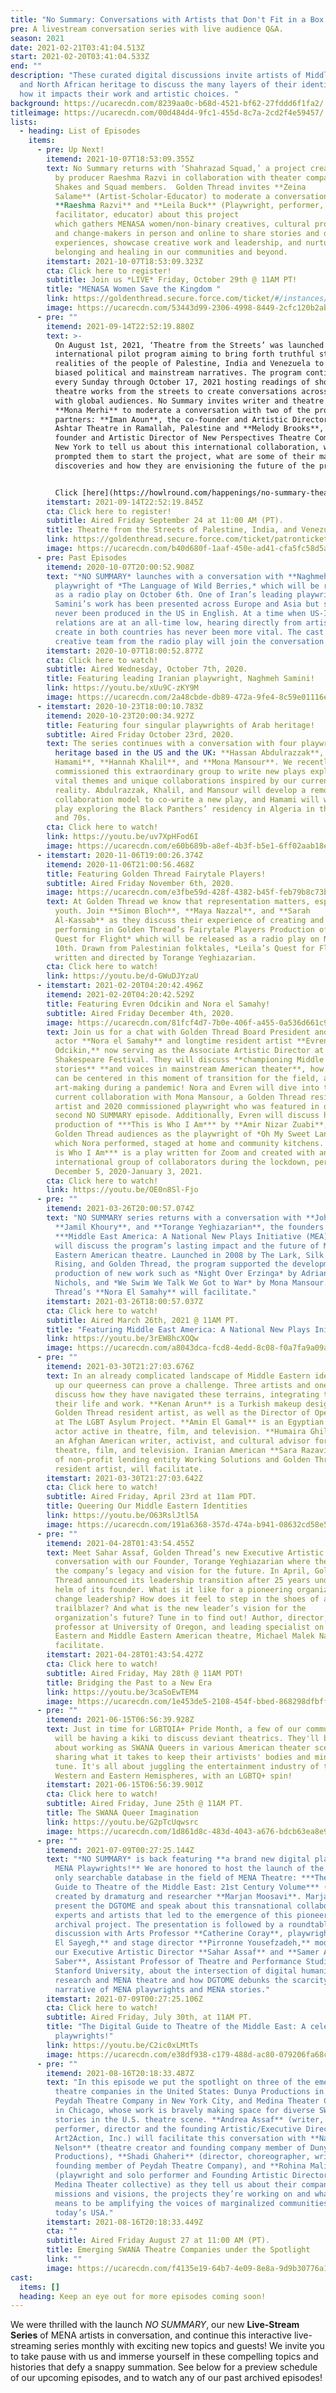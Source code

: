 ```yaml
---
title: "No Summary: Conversations with Artists that Don't Fit in a Box!"
pre: A livestream conversation series with live audience Q&A.
season: 2021
date: 2021-02-21T03:41:04.513Z
start: 2021-02-20T03:41:04.533Z
end: ""
description: "These curated digital discussions invite artists of Middle Eastern
  and North African heritage to discuss the many layers of their identity and
  how it impacts their work and artistic choices. "
background: https://ucarecdn.com/8239aa0c-b68d-4521-bf62-27fddd6f1fa2/
titleimage: https://ucarecdn.com/00d484d4-9fc1-455d-8c7a-2cd2f4e59457/
lists:
  - heading: List of Episodes
    items:
      - pre: Up Next!
        itemend: 2021-10-07T18:53:09.355Z
        text: No Summary returns with ‘Shahrazad Squad,’ a project created and directed
          by producer Raeshma Razvi in collaboration with theater company Cal
          Shakes and Squad members.  Golden Thread invites **Zeina
          Salame** (Artist-Scholar-Educator) to moderate a conversation with
          **Raeshma Razvi** and **Leila Buck** (Playwright, performer,
          facilitator, educator) about this project
          which gathers MENASA women/non-binary creatives, cultural producers
          and change-makers in person and online to share stories and diasporic
          experiences, showcase creative work and leadership, and nurture joy,
          belonging and healing in our communities and beyond.
        itemstart: 2021-10-07T18:53:09.323Z
        cta: Click here to register!
        subtitle: Join us *LIVE* Friday, October 29th @ 11AM PT!
        title: "MENASA Women Save the Kingdom "
        link: https://goldenthread.secure.force.com/ticket/#/instances/a0F3Z00000rvlklUAA
        image: https://ucarecdn.com/53443d99-2306-4998-8449-2cfc120b2aba/
      - pre: ""
        itemend: 2021-09-14T22:52:19.880Z
        text: >-
          On August 1st, 2021, ‘Theatre from the Streets’ was launched as an
          international pilot program aiming to bring forth truthful stories and
          realities of the people of Palestine, India and Venezuela to contrast
          biased political and mainstream narratives. The program continues on
          every Sunday through October 17, 2021 hosting readings of short
          theatre works from the streets to create conversations across borders
          with global audiences. No Summary invites writer and theatre critic
          **Mona Merhi** to moderate a conversation with two of the project
          partners: **Iman Aoun**, the co-founder and Artistic Director of
          Ashtar Theatre in Ramallah, Palestine and **Melody Brooks**, the
          founder and Artistic Director of New Perspectives Theatre Company in
          New York to tell us about this international collaboration, what
          prompted them to start the project, what are some of their major
          discoveries and how they are envisioning the future of the program.


          Click [here](https://howlround.com/happenings/no-summary-theatre-streets-palestine-india-and-venezuela) to watch on Howlround!
        itemstart: 2021-09-14T22:52:19.845Z
        cta: Click here to register!
        subtitle: Aired Friday September 24 at 11:00 AM (PT).
        title: Theatre from the Streets of Palestine, India, and Venezuela
        link: https://goldenthread.secure.force.com/ticket/patronticket__publicticketapp#/
        image: https://ucarecdn.com/b40d680f-1aaf-450e-ad41-cfa5fc58d5a0/
      - pre: Past Episodes
        itemend: 2020-10-07T20:00:52.908Z
        text: "*NO SUMMARY* launches with a conversation with **Naghmeh Samini**,
          playwright of *The Language of Wild Berries,* which will be released
          as a radio play on October 6th. One of Iran’s leading playwrights,
          Samini’s work has been presented across Europe and Asia but she has
          never been produced in the US in English. At a time when US-Iran
          relations are at an all-time low, hearing directly from artists that
          create in both countries has never been more vital. The cast and
          creative team from the radio play will join the conversation."
        itemstart: 2020-10-07T18:00:52.877Z
        cta: Click here to watch!
        subtitle: Aired Wednesday, October 7th, 2020.
        title: Featuring leading Iranian playwright, Naghmeh Samini!
        link: https://youtu.be/xUu9C-zKY9M
        image: https://ucarecdn.com/2a48cbde-db89-472a-9fe4-8c59e01116ea/
      - itemstart: 2020-10-23T18:00:10.783Z
        itemend: 2020-10-23T20:00:34.927Z
        title: Featuring four singular playwrights of Arab heritage!
        subtitle: Aired Friday October 23rd, 2020.
        text: The series continues with a conversation with four playwrights of Arab
          heritage based in the US and the UK: **Hassan Abdulrazzak**, **Tariq
          Hamami**, **Hannah Khalil**, and **Mona Mansour**. We recently
          commissioned this extraordinary group to write new plays exploring
          vital themes and unique collaborations inspired by our current
          reality. Abdulrazzak, Khalil, and Mansour will develop a remote
          collaboration model to co-write a new play, and Hamami will write a
          play exploring the Black Panthers’ residency in Algeria in the 1960s
          and 70s.
        cta: Click here to watch!
        link: https://youtu.be/uv7XpHFod6I
        image: https://ucarecdn.com/e60b689b-a8ef-4b3f-b5e1-6ff02aab18e8/
      - itemstart: 2020-11-06T19:00:26.374Z
        itemend: 2020-11-06T21:00:56.468Z
        title: Featuring Golden Thread Fairytale Players!
        subtitle: Aired Friday November 6th, 2020.
        image: https://ucarecdn.com/e3fbe59d-428f-4382-b45f-feb79b8c73be/
        text: At Golden Thread we know that representation matters, especially for
          youth. Join **Simon Bloch**, **Maya Nazzal**, and **Sarah
          Al-Kassab** as they discuss their experience of creating and
          performing in Golden Thread’s Fairytale Players Production of *Leila’s
          Quest for Flight* which will be released as a radio play on November
          10th. Drawn from Palestinian folktales, *Leila’s Quest for Flight* is
          written and directed by Torange Yeghiazarian.
        cta: Click here to watch!
        link: https://youtu.be/d-GWuDJYzaU
      - itemstart: 2021-02-20T04:20:42.496Z
        itemend: 2021-02-20T04:20:42.529Z
        title: Featuring Evren Odcikin and Nora el Samahy!
        subtitle: Aired Friday December 4th, 2020.
        image: https://ucarecdn.com/81fcf4d7-7b0e-406f-a455-0a536d661c9a/
        text: Join us for a chat with Golden Thread Board President and beloved
          actor **Nora el Samahy** and longtime resident artist **Evren
          Odcikin,** now serving as the Associate Artistic Director at Oregon
          Shakespeare Festival. They will discuss **championing Middle Eastern
          stories** **and voices in mainstream American theater**, how artists
          can be centered in this moment of transition for the field, and
          art-making during a pandemic! Nora and Evren will dive into their
          current collaboration with Mona Mansour, a Golden Thread resident
          artist and 2020 commissioned playwright who was featured in our
          second NO SUMMARY episode. Additionally, Evren will discuss his
          production of ***This is Who I Am*** by **Amir Nizar Zuabi**, known to
          Golden Thread audiences as the playwright of *Oh My Sweet Land* in
          which Nora performed, staged at home and community kitchens. ***This
          is Who I Am*** is a play written for Zoom and created with an
          international group of collaborators during the lockdown, performed
          December 5, 2020-January 3, 2021.
        cta: Click here to watch!
        link: https://youtu.be/OE0n8Sl-Fjo
      - pre: ""
        itemend: 2021-03-26T20:00:57.074Z
        text: "NO SUMMARY series returns with a conversation with **John Eisner**,
          **Jamil Khoury**, and **Torange Yeghiazarian**, the founders of
          ***Middle East America: A National New Plays Initiative (MEA)***. They
          will discuss the program’s lasting impact and the future of Middle
          Eastern American theatre. Launched in 2008 by The Lark, Silk Road
          Rising, and Golden Thread, the program supported the development and
          production of new work such as *Night Over Erzinga* by Adriana Sevahn
          Nichols, and *We Swim We Talk We Got to War* by Mona Mansour. Golden
          Thread’s **Nora El Samahy** will facilitate."
        itemstart: 2021-03-26T18:00:57.037Z
        cta: Click here to watch!
        subtitle: Aired March 26th, 2021 @ 11AM PT.
        title: "Featuring Middle East America: A National New Plays Initiative!"
        link: https://youtu.be/3rEW8hcXOQw
        image: https://ucarecdn.com/a8043dca-fcd8-4edd-8c08-f0a7fa9a09aa/
      - pre: ""
        itemend: 2021-03-30T21:27:03.676Z
        text: In an already complicated landscape of Middle Eastern identities, holding
          up our queerness can prove a challenge. Three artists and one mother
          discuss how they have navigated these terrains, integrating them in
          their life and work. **Kenan Arun** is a Turkish makeup designer and
          Golden Thread resident artist, as well as the Director of Operations
          at The LGBT Asylum Project. **Amin El Gamal** is an Egyptian American
          actor active in theatre, film, and television. **Humaira Ghilzai** is
          an Afghan American writer, activist, and cultural advisor for
          theatre, film, and television. Iranian American **Sara Razavi**, CEO
          of non-profit lending entity Working Solutions and Golden Thread
          resident artist, will facilitate.
        itemstart: 2021-03-30T21:27:03.642Z
        cta: Click here to watch!
        subtitle: Aired Friday, April 23rd at 11am PDT.
        title: Queering Our Middle Eastern Identities
        link: https://youtu.be/O63RslJtl5A
        image: https://ucarecdn.com/191a6368-357d-474a-b941-08632cd58e5e/
      - pre: ""
        itemend: 2021-04-28T01:43:54.455Z
        text: Meet Sahar Assaf, Golden Thread’s new Executive Artistic Director in
          conversation with our Founder, Torange Yeghiazarian where they discuss
          the company’s legacy and vision for the future. In April, Golden
          Thread announced its leadership transition after 25 years under the
          helm of its founder. What is it like for a pioneering organization to
          change leadership? How does it feel to step in the shoes of a
          trailblazer? And what is the new leader’s vision for the
          organization’s future? Tune in to find out! Author, director, theatre
          professor at University of Oregon, and leading specialist on Middle
          Eastern and Middle Eastern American theatre, Michael Malek Najjar will
          facilitate.
        itemstart: 2021-04-28T01:43:54.427Z
        cta: Click here to watch!
        subtitle: Aired Friday, May 28th @ 11AM PDT!
        title: Bridging the Past to a New Era
        link: https://youtu.be/3caSoEwTEM4
        image: https://ucarecdn.com/1e453de5-2108-454f-bbed-868298dfbff0/
      - pre: ""
        itemend: 2021-06-15T06:56:39.928Z
        text: Just in time for LGBTQIA+ Pride Month, a few of our community artivists
          will be having a kiki to discuss deviant theatrics. They'll be talking
          about working as SWANA Queers in various American theater scenes, and
          sharing what it takes to keep their artivists' bodies and minds in
          tune. It's all about juggling the entertainment industry of the
          Western and Eastern Hemispheres, with an LGBTQ+ spin!
        itemstart: 2021-06-15T06:56:39.901Z
        cta: Click here to watch!
        subtitle: Aired Friday, June 25th @ 11AM PT.
        title: The SWANA Queer Imagination
        link: https://youtu.be/G2pTcUqwsrc
        image: https://ucarecdn.com/1d861d8c-483d-4043-a676-bdcb63ea8e96/
      - pre: ""
        itemend: 2021-07-09T00:27:25.144Z
        text: "*NO SUMMARY* is back featuring **a brand new digital platform celebrating
          MENA Playwrights!** We are honored to host the launch of the first and
          only searchable database in the field of MENA Theatre: ***The Digital
          Guide to Theatre of the Middle East: 21st Century Volume*** (DGTOME)
          created by dramaturg and researcher **Marjan Moosavi**. Marjan will
          present the DGTOME and speak about this transnational collaboration of
          experts and artists that led to the emergence of this pioneering
          archival project. The presentation is followed by a roundtable
          discussion with Arts Professor **Catherine Coray**, playwright **Adam
          El Sayegh,** and stage director **Pirronne Yousefzadeh,** moderated by
          our Executive Artistic Director **Sahar Assaf** and **Samer Al
          Saber**, Assistant Professor of Theatre and Performance Studies at
          Stanford University, about the intersection of digital humanities
          research and MENA theatre and how DGTOME debunks the scarcity
          narrative of MENA playwrights and MENA stories."
        itemstart: 2021-07-09T00:27:25.106Z
        cta: Click here to watch!
        subtitle: Aired Friday, July 30th, at 11AM PT.
        title: "The Digital Guide to Theatre of the Middle East: A celebration of MENA
          playwrights!"
        link: https://youtu.be/C2ic0xLMtTs
        image: https://ucarecdn.com/e38df938-c179-488d-ac80-079206fa68c1/
      - pre: ""
        itemend: 2021-08-16T20:18:33.487Z
        text: "In this episode we put the spotlight on three of the emerging SWANA
          theatre companies in the United States: Dunya Productions in Seattle,
          Peydah Theatre Company in New York City, and Medina Theater Collective
          in Chicago, whose work is bravely making space for diverse SWANA
          stories in the U.S. theatre scene. **Andrea Assaf** (writer,
          performer, director and the founding Artistic/Executive Director of
          Art2Action, Inc.) will facilitate this conversation with **Nabra
          Nelson** (theatre creator and founding company member of Dunya
          Productions), **Shadi Ghaheri** (director, choreographer, writer and
          founding member of Peydah Theatre Company), and **Rohina Malik**
          (playwright and solo performer and Founding Artistic Director of
          Medina Theater collective) as they tell us about their companies’
          missions and visions, the projects they’re working on and what it
          means to be amplifying the voices of marginalized communities in
          today’s USA."
        itemstart: 2021-08-16T20:18:33.449Z
        cta: ""
        subtitle: Aired Friday August 27 at 11:00 AM (PT).
        title: Emerging SWANA Theatre Companies under the Spotlight
        link: ""
        image: https://ucarecdn.com/f4135e19-64b7-4e09-8e8a-9d9b30776a1e/
cast:
  items: []
  heading: Keep an eye out for more episodes coming soon!
---
```

We were thrilled with the launch *NO SUMMARY*, our new **Live-Stream Series** of MENA artists in conversation, and continue this interactive live-streaming series monthly with exciting new topics and guests! We invite you to take pause with us and immerse yourself in these compelling topics and histories that defy a snappy summation. See below for a preview schedule of our upcoming episodes, and to watch any of our past archived episodes!